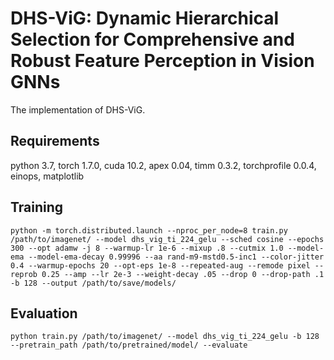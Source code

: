 # DHS-ViG: Dynamic Hierarchical Selection for Comprehensive and Robust Feature Perception in Vision GNNs

The implementation of DHS-ViG.

## Requirements

python 3.7, 
torch 1.7.0, 
cuda 10.2, 
apex 0.04, 
timm 0.3.2, 
torchprofile 0.0.4, 
einops, 
matplotlib

## Training

    python -m torch.distributed.launch --nproc_per_node=8 train.py /path/to/imagenet/ --model dhs_vig_ti_224_gelu --sched cosine --epochs 300 --opt adamw -j 8 --warmup-lr 1e-6 --mixup .8 --cutmix 1.0 --model-ema --model-ema-decay 0.99996 --aa rand-m9-mstd0.5-inc1 --color-jitter 0.4 --warmup-epochs 20 --opt-eps 1e-8 --repeated-aug --remode pixel --reprob 0.25 --amp --lr 2e-3 --weight-decay .05 --drop 0 --drop-path .1 -b 128 --output /path/to/save/models/


## Evaluation

    python train.py /path/to/imagenet/ --model dhs_vig_ti_224_gelu -b 128 --pretrain_path /path/to/pretrained/model/ --evaluate

